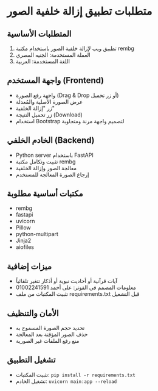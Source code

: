 # متطلبات تطبيق إزالة خلفية الصور

## المتطلبات الأساسية
1. تطبيق ويب لإزالة خلفية الصور باستخدام مكتبة rembg
2. العملة المستخدمة: الجنيه المصري
3. اللغة المستخدمة: العربية

## واجهة المستخدم (Frontend)
- واجهة رفع الصورة (Drag & Drop أو زر تحميل)
- عرض الصورة الأصلية والمُعدلة
- زر "إزالة الخلفية"
- زر تحميل النتيجة (Download)
- استخدام Bootstrap لتصميم واجهة مرنة ومتجاوبة

## الخادم الخلفي (Backend)
- Python server باستخدام FastAPI
- تثبيت وتكامل مكتبة rembg
- معالجة الصور وإزالة الخلفية
- إرجاع الصورة المعالجة للمستخدم

## مكتبات أساسية مطلوبة
- rembg
- fastapi
- uvicorn
- Pillow
- python-multipart
- Jinja2
- aiofiles

## ميزات إضافية
- آيات قرآنية أو أحاديث نبوية أو أذكار تتغير تلقائياً
- معلومات المصمم في الفوتر: على أحمد 01002241591
- تثبيت المكتبات من ملف requirements.txt قبل التشغيل

## الأمان والتنظيف
- تحديد حجم الصورة المسموح به
- حذف الصور المؤقتة بعد المعالجة
- منع رفع الملفات غير الصورية

## تشغيل التطبيق
- تثبيت المكتبات: `pip install -r requirements.txt`
- تشغيل الخادم: `uvicorn main:app --reload`
